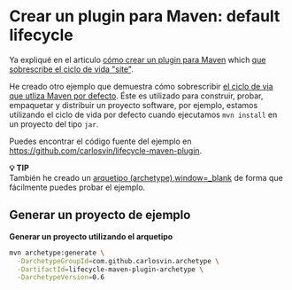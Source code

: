 # Crear un plugin para Maven: default lifecycle

Ya expliqué en el articulo [cómo crear un plugin para Maven](/posts/creating-custom-maven-plugin) which [que sobrescribe el ciclo de vida "site"](https://maven.apache.org/ref/3.5.3/maven-core/lifecycles.html#site_Lifecycle).

He creado otro ejemplo que demuestra cómo sobrescribir [el ciclo de via que utliza Maven por defecto](https://maven.apache.org/ref/3.5.3/maven-core/lifecycles.html#default_Lifecycle). Éste es utilizado para construir, probar, empaquetar y distribuir un proyecto software, por ejemplo, estamos utilizando el ciclo de vida por defecto cuando ejecutamos `mvn install` en un proyecto del tipo `jar`.

Puedes encontrar el código fuente del ejemplo en https://github.com/carlosvin/lifecycle-maven-plugin.

**💡 TIP**\
También he creado un [arquetipo (archetype),window=_blank](https://maven.apache.org/guides/introduction/introduction-to-archetypes.html) de forma que fácilmente puedes probar el ejemplo.

## Generar un proyecto de ejemplo

**Generar un proyecto utilizando el arquetipo**

```bash
mvn archetype:generate \
  -DarchetypeGroupId=com.github.carlosvin.archetype \
  -DartifactId=lifecycle-maven-plugin-archetype \
  -DarchetypeVersion=0.6
```
